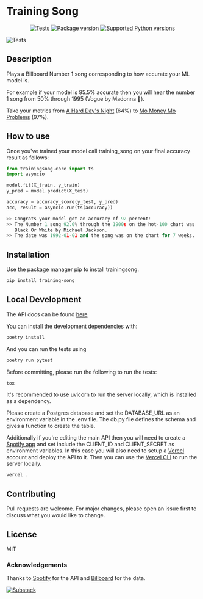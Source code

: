 # Training Song

<p align="center">
   <a href="kolaayonrinde/com" target="_blank">
      <img src="https://github.com/koayon/training_song/actions/workflows/tests.yaml/badge.svg" alt="Tests">
   </a>

   <a href="https://pypi.org/project/fastapi" target="_blank">
      <img src="https://img.shields.io/pypi/v/fastapi?color=%2334D058&label=pypi%20package" alt="Package version">
   </a>
   <a href="https://pypi.org/project/fastapi" target="_blank">
      <img src="https://img.shields.io/pypi/pyversions/fastapi.svg?color=%2334D058" alt="Supported Python versions">
   </a>
</p>

![Tests](https://github.com/koayon/training_song/actions/workflows/tests.yaml/badge.svg)

<!-- [![PyPI version](https://badge.fury.io/py/training-song.svg)](https://badge.fury.io/py/training-song)
[![Build Status](https://travis-ci.com/koayon/training-song.svg?branch=main)](https://travis-ci.com/koayon/training-song) -->
<!-- [![codecov](https://codecov.io/gh/koayon/training-song/branch/main/graph/badge.svg?token=ZQZQZQZQZQ)](https://codecov.io/gh/koayon/training-song) -->
<!-- [![Documentation Status](https://readthedocs.org/projects/training-song/badge/?version=latest)](https://training-song.readthedocs.io/en/latest/?badge=latest) -->

## Description

Plays a Billboard Number 1 song corresponding to how accurate your ML model is.

For example if your model is 95.5% accurate then you will hear the number 1 song from 50% through 1995 (Vogue by Madonna 👑).

Take your metrics from [A Hard Day's Night](https://open.spotify.com/track/5J2CHimS7dWYMImCHkEFaJ?si=a0e9062fc8674757) (64%) to [Mo Money Mo Problems](https://open.spotify.com/track/4INDiWSKvqSKDEu7mh8HFz?si=81e7a21927d741c7) (97%).

## How to use

Once you've trained your model call training_song on your final accuracy result as follows:

```python
from trainingsong.core import ts
import asyncio

model.fit(X_train, y_train)
y_pred = model.predict(X_test)

accuracy = accuracy_score(y_test, y_pred)
acc, result = asyncio.run(ts(accuracy))

>> Congrats your model got an accuracy of 92 percent!
>> The Number 1 song 92.0% through the 1900s on the hot-100 chart was
   Black Or White by Michael Jackson.
>> The date was 1992-01-01 and the song was on the chart for 7 weeks.
```

## Installation

Use the package manager [pip](https://pip.pypa.io/en/stable/) to install trainingsong.

```bash
pip install training-song
```

## Local Development

The API docs can be found [here](https://training-song-api-koayon.vercel.app/docs)

You can install the development dependencies with:

```bash
poetry install
```

And you can run the tests using

```bash
poetry run pytest
```

Before committing, please run the following to run the tests:

```bash
tox
```

It's recommended to use uvicorn to run the server locally, which is
installed as a dependency.

Please create a Postgres database and set the DATABASE_URL as an environment
variable in the .env file. The db.py file defines the schema and gives a function
to create the table.

Additionally if you're editing the main API then you will need to create a [Spotify app](https://developer.spotify.com/)
and set include the CLIENT_ID and CLIENT_SECRET as environment variables.
In this case you will also need to setup a [Vercel](https://vercel.com/) account and deploy the API to it.
Then you can use the [Vercel CLI](https://vercel.com/docs/cli) to run the server locally.

```bash
vercel .
```

## Contributing

Pull requests are welcome. For major changes, please open an issue first to discuss what you would like to change.

## License

MIT

### Acknowledgements

Thanks to [Spotify](https://developer.spotify.com/) for the API and [Billboard](https://www.billboard.com/charts/hot-100) for the data.

[![Substack](https://img.shields.io/badge/Substack-%23006f5c.svg?style=for-the-badge&logo=substack&logoColor=FF6719)](https://lookingglassworld.substack.com)
